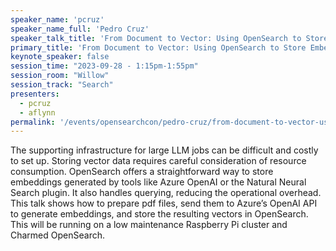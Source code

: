 ```yaml
---
speaker_name: 'pcruz'
speaker_name_full: 'Pedro Cruz'
speaker_talk_title: 'From Document to Vector: Using OpenSearch to Store Embedding Data'
primary_title: 'From Document to Vector: Using OpenSearch to Store Embedding Data'
keynote_speaker: false
session_time: "2023-09-28 - 1:15pm-1:55pm"
session_room: "Willow"
session_track: "Search"
presenters:
  - pcruz
  - aflynn
permalink: '/events/opensearchcon/pedro-cruz/from-document-to-vector-using-opensearch-to-store-embedding-data.html'
---
```


The supporting infrastructure for large LLM jobs can be difficult and costly to set up. Storing vector data requires careful consideration of resource consumption. OpenSearch offers a straightforward way to store embeddings generated by tools like Azure OpenAI or the Natural Neural Search plugin. It also handles querying, reducing the operational overhead. This talk shows how to prepare pdf files, send them to Azure’s OpenAI API to generate embeddings, and store the resulting vectors in OpenSearch. This will be running on a low maintenance Raspberry Pi cluster and Charmed OpenSearch.
